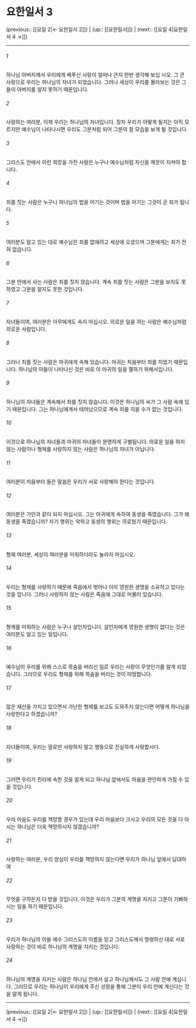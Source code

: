 # 요한일서 3

(previous:: [[요일 2|← 요한일서 2]]) | (up:: [[요한일서]]) | (next:: [[요일 4|요한일서 4 →]])

***




###### 1 

하나님 아버지께서 우리에게 베푸신 사랑이 얼마나 큰지 한번 생각해 보십 시오. 그 큰 사랑으로 우리는 하나님의 자녀가 되었습니다. 그러나 세상이 우리를 몰라보는 것은 그들이 아버지를 알지 못하기 때문입니다. 



###### 2 

사랑하는 여러분, 이제 우리는 하나님의 자녀입니다. 장차 우리가 어떻게 될지는 아직 모르지만 예수님이 나타나시면 우리도 그분처럼 되어 그분의 참 모습을 보게 될 것입니다. 



###### 3 

그리스도 안에서 이런 희망을 가진 사람은 누구나 예수님처럼 자신을 깨끗이 지켜야 합니다. 



###### 4 

죄를 짓는 사람은 누구나 하나님의 법을 어기는 것이며 법을 어기는 그것이 곧 죄가 됩니다. 



###### 5 

여러분도 알고 있는 대로 예수님은 죄를 없애려고 세상에 오셨으며 그분에게는 죄가 전혀 없습니다. 



###### 6 

그분 안에서 사는 사람은 죄를 짓지 않습니다. 계속 죄를 짓는 사람은 그분을 보지도 못하였고 그분을 알지도 못한 것입니다. 



###### 7 

자녀들이여, 여러분은 아무에게도 속지 마십시오. 의로운 일을 하는 사람은 예수님처럼 의로운 사람입니다. 



###### 8 

그러나 죄를 짓는 사람은 마귀에게 속해 있습니다. 마귀는 처음부터 죄를 지었기 때문입니다. 하나님의 아들이 나타나신 것은 바로 이 마귀의 일을 멸하기 위해서입니다. 



###### 9 

하나님의 자녀들은 계속해서 죄를 짓지 않습니다. 이것은 하나님의 씨가 그 사람 속에 있기 때문입니다. 그는 하나님에게서 태어났으므로 계속 죄를 지을 수가 없는 것입니다. 



###### 10 

이것으로 하나님의 자녀들과 마귀의 자녀들이 분명하게 구별됩니다. 의로운 일을 하지 않는 사람이나 형제를 사랑하지 않는 사람은 하나님의 자녀가 아닙니다. 



###### 11 

여러분이 처음부터 들은 말씀은 우리가 서로 사랑해야 한다는 것입니다. 



###### 12 

여러분은 가인과 같이 되지 마십시오. 그는 마귀에게 속하여 동생을 죽였습니다. 그가 왜 동생을 죽였습니까? 자기 행위는 악하고 동생의 행위는 의로웠기 때문입니다. 



###### 13 

형제 여러분, 세상이 여러분을 미워하더라도 놀라지 마십시오. 



###### 14 

우리는 형제를 사랑하기 때문에 죽음에서 벗어나 이미 영원한 생명을 소유하고 있다는 것을 압니다. 그러나 사랑하지 않는 사람은 죽음에 그대로 머물러 있습니다. 



###### 15 

형제를 미워하는 사람은 누구나 살인자입니다. 살인자에게 영원한 생명이 없다는 것은 여러분도 알고 있는 일입니다. 



###### 16 

예수님이 우리를 위해 스스로 목숨을 버리신 일로 우리는 사랑이 무엇인가를 알게 되었습니다. 그러므로 우리도 형제를 위해 목숨을 버리는 것이 마땅합니다. 



###### 17 

많은 재산을 가지고 있으면서 가난한 형제를 보고도 도와주지 않는다면 어떻게 하나님을 사랑한다고 하겠습니까? 



###### 18 

자녀들이여, 우리는 말로만 사랑하지 말고 행동으로 진실하게 사랑합시다. 



###### 19 

그러면 우리가 진리에 속한 것을 알게 되고 하나님 앞에서도 마음을 편안하게 가질 수 있을 것입니다. 



###### 20 

우리 마음도 우리를 책망할 경우가 있는데 우리 마음보다 크시고 우리의 모든 것을 다 아시는 하나님은 더욱 책망하시지 않겠습니까? 



###### 21 

사랑하는 여러분, 우리 양심이 우리를 책망하지 않는다면 우리가 하나님 앞에서 담대하여 



###### 22 

무엇을 구하든지 다 받을 것입니다. 이것은 우리가 그분의 계명을 지키고 그분이 기뻐하시는 일을 하기 때문입니다. 



###### 23 

우리가 하나님의 아들 예수 그리스도의 이름을 믿고 그리스도께서 명령하신 대로 서로 사랑하는 것이 바로 하나님의 계명을 지키는 것입니다. 



###### 24 

하나님의 계명을 지키는 사람은 하나님 안에서 살고 하나님께서도 그 사람 안에 계십니다. 그러므로 우리는 하나님이 우리에게 주신 성령을 통해 그분이 우리 안에 계신다는 것을 알게 됩니다.

***

(previous:: [[요일 2|← 요한일서 2]]) | (up:: [[요한일서]]) | (next:: [[요일 4|요한일서 4 →]])
